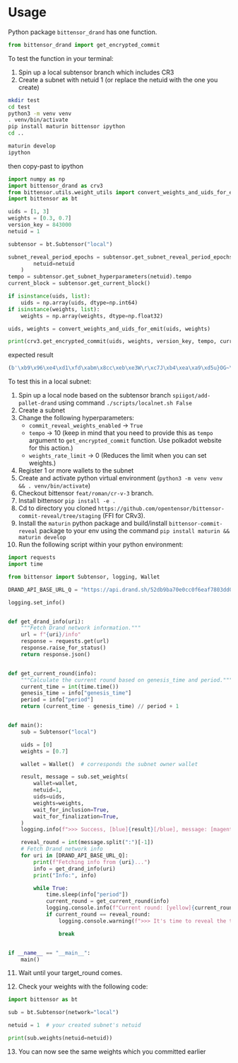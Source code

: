# Usage
Python package `bittensor_drand` has one function.

```python
from bittensor_drand import get_encrypted_commit
```

To test the function in your terminal:
1. Spin up a local subtensor branch which includes CR3
2. Create a subnet with netuid 1 (or replace the netuid with the one you create)
```bash
mkdir test
cd test
python3 -m venv venv
. venv/bin/activate
pip install maturin bittensor ipython
cd ..

maturin develop
ipython

```

then copy-past to ipython
```python
import numpy as np
import bittensor_drand as crv3
from bittensor.utils.weight_utils import convert_weights_and_uids_for_emit
import bittensor as bt

uids = [1, 3]
weights = [0.3, 0.7]
version_key = 843000
netuid = 1

subtensor = bt.Subtensor("local")

subnet_reveal_period_epochs = subtensor.get_subnet_reveal_period_epochs(
        netuid=netuid
    )
tempo = subtensor.get_subnet_hyperparameters(netuid).tempo
current_block = subtensor.get_current_block()

if isinstance(uids, list):
    uids = np.array(uids, dtype=np.int64)
if isinstance(weights, list):
    weights = np.array(weights, dtype=np.float32)

uids, weights = convert_weights_and_uids_for_emit(uids, weights)

print(crv3.get_encrypted_commit(uids, weights, version_key, tempo, current_block, netuid, subnet_reveal_period_epochs))
```
expected result
```python
(b'\xb9\x96\xe4\xd1\xfd\xabm\x8cc\xeb\xe3W\r\xc7J\xb4\xea\xa9\xd5u}OG~\xae\xcc\x9a@\xdf\xee\x16\xa9\x0c\x8d7\xd6\xea_c\xc2<\xcb\xa6\xbe^K\x97|\x16\xc6|;\xb5Z\x97\xc9\xb4\x8em\xf1hv\x16\xcf\xea\x1e7\xbe-Z\xe7e\x1f$\n\xf8\x08\xcb\x18.\x94V\xa3\xd7\xcd\xc9\x04F::\t)Z\xc6\xbey \x00\x00\x00\x00\x00\x00\x00\xaaN\xe8\xe97\x8f\x99\xbb"\xdf\xad\xf6\\#%\xca:\xc2\xce\xf9\x96\x9d\x8f\x9d\xa2\xad\xfd\xc73j\x16\xda \x00\x00\x00\x00\x00\x00\x00\x84*\xb0\rw\xad\xdc\x02o\xf7i)\xbb^\x99e\xe2\\\xee\x02NR+-Q\xcd \xf7\x02\x83\xffV>\x00\x00\x00\x00\x00\x00\x00"\x00\x00\x00\x00\x00\x00\x00*\x13wXb\x93\xc5"F\x17F\x05\xcd\x15\xb0=\xe2d\xfco3\x16\xfd\xe9\xc6\xbc\xd1\xb3Y\x97\xf9\xb9!\x01\x0c\x00\x00\x00\x00\x00\x00\x00X\xa2\x8c\x18Wkq\xe5\xe6\x1c2\x86\x08\x00\x00\x00\x00\x00\x00\x00AES_GCM_', 13300875)
```

To test this in a local subnet:
1. Spin up a local node based on the subtensor branch `spiigot/add-pallet-drand` using command `./scripts/localnet.sh False`
2. Create a subnet
3. Change the following hyperparameters:
    - `commit_reveal_weights_enabled` -> `True`
    - `tempo` -> 10 (keep in mind that you need to provide this as `tempo` argument to `get_encrypted_commit` function. Use polkadot website for this action.)
    - `weights_rate_limit` -> 0 (Reduces the limit when you can set weights.)
4. Register 1 or more wallets to the subnet
5. Create and activate python virtual environment (`python3 -m venv venv && . venv/bin/activate`)
6. Checkout bittensor `feat/roman/cr-v-3` branch.
7. Install bittensor `pip install -e .`
8. Cd to directory you cloned `https://github.com/opentensor/bittensor-commit-reveal/tree/staging` (FFI for CRv3).
9. Install the `maturin` python package and build/install `bittensor-commit-reveal` package to your env using the command `pip install maturin && maturin develop`
10. Run the following script within your python environment:
```python
import requests
import time

from bittensor import Subtensor, logging, Wallet

DRAND_API_BASE_URL_Q = "https://api.drand.sh/52db9ba70e0cc0f6eaf7803dd07447a1f5477735fd3f661792ba94600c84e971"

logging.set_info()


def get_drand_info(uri):
    """Fetch Drand network information."""
    url = f"{uri}/info"
    response = requests.get(url)
    response.raise_for_status()
    return response.json()


def get_current_round(info):
    """Calculate the current round based on genesis_time and period."""
    current_time = int(time.time())
    genesis_time = info["genesis_time"]
    period = info["period"]
    return (current_time - genesis_time) // period + 1


def main():
    sub = Subtensor("local")

    uids = [0]
    weights = [0.7]

    wallet = Wallet()  # corresponds the subnet owner wallet

    result, message = sub.set_weights(
        wallet=wallet,
        netuid=1,
        uids=uids,
        weights=weights,
        wait_for_inclusion=True,
        wait_for_finalization=True,
    )
    logging.info(f">>> Success, [blue]{result}[/blue], message: [magenta]{message}[/magenta]")

    reveal_round = int(message.split(":")[-1])
    # Fetch Drand network info
    for uri in [DRAND_API_BASE_URL_Q]:
        print(f"Fetching info from {uri}...")
        info = get_drand_info(uri)
        print("Info:", info)

        while True:
            time.sleep(info["period"])
            current_round = get_current_round(info)
            logging.console.info(f"Current round: [yellow]{current_round}[/yellow]")
            if current_round == reveal_round:
                logging.console.warning(f">>> It's time to reveal the target round: [blue]{reveal_round}[/blue]")

                break


if __name__ == "__main__":
    main()
```
11. Wait until your target_round comes.

12. Check your weights with the following code:

```python
import bittensor as bt

sub = bt.Subtensor(network="local")

netuid = 1  # your created subnet's netuid

print(sub.weights(netuid=netuid))
```
13. You can now see the same weights which you committed earlier